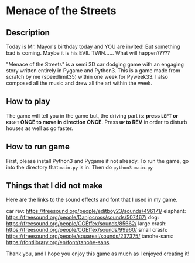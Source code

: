 # Menace of the Streets

## Description

Today is Mr. Mayor's birthday today and YOU are invited! But something bad is coming. Maybe it is his EVIL TWIN...... What will happen?????

"Menace of the Streets" is a semi 3D car dodging game with an engaging story written entirely in Pygame and Python3. This is a game made from scratch by me (speedlimit35) within one week for Pyweek33. I also composed all the music and drew all the art within the week.

## How to play

The game will tell you in the game but, the driving part is: **press ```LEFT``` or ```RIGHT``` ONCE to move in direction ONCE**. Press **```UP``` to REV** in order to disturb houses as well as go faster.

## How to run game

First, please install Python3 and Pygame if not already.
To run the game, go into the directory that ```main.py``` is in. Then do ```python3 main.py```


## Things that I did not make

Here are the links to the sound effects and font that I used in my game.

car rev: https://freesound.org/people/editboy23/sounds/496171/
elaphant: https://freesound.org/people/Danjocross/sounds/507467/
dog: https://freesound.org/people/CGEffex/sounds/85662/
large crash: https://freesound.org/people/CGEffex/sounds/99960/
small crash: https://freesound.org/people/squareal/sounds/237375/
tanohe-sans: https://fontlibrary.org/en/font/tanohe-sans

Thank you, and I hope you enjoy this game as much as I enjoyed creating it!